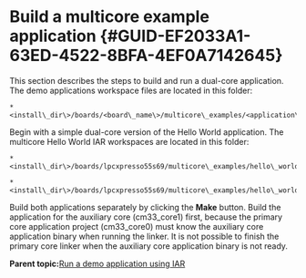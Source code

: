 # Build a multicore example application {#GUID-EF2033A1-63ED-4522-8BFA-4EF0A7142645}

This section describes the steps to build and run a dual-core application. The demo applications workspace files are located in this folder:

```
*<install\_dir\>/boards/<board\_name\>/multicore\_examples/<application\_name\>/<core\_type\>/iar*
```

Begin with a simple dual-core version of the Hello World application. The multicore Hello World IAR workspaces are located in this folder:

```
*<install\_dir\>/boards/lpcxpresso55s69/multicore\_examples/hello\_world/cm33\_core0/iar/hello\_world\_cm33\_core0.eww*
```

```
*<install\_dir\>/boards/lpcxpresso55s69/multicore\_examples/hello\_world/cm33\_core1/iar/hello\_world\_cm33\_core1.eww*
```

Build both applications separately by clicking the **Make** button. Build the application for the auxiliary core \(cm33\_core1\) first, because the primary core application project \(cm33\_core0\) must know the auxiliary core application binary when running the linker. It is not possible to finish the primary core linker when the auxiliary core application binary is not ready.

**Parent topic:**[Run a demo application using IAR](../topics/run_a_demo_application_using_iar.md)


